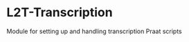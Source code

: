L2T-Transcription
=================

Module for setting up and handling transcription Praat scripts 
